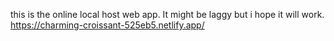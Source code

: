 this is the online local host web app. It might be laggy but i hope it will work.
https://charming-croissant-525eb5.netlify.app/
